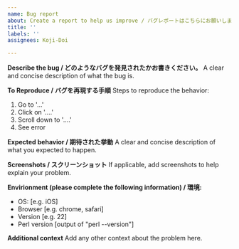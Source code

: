 ```yaml
---
name: Bug report
about: Create a report to help us improve / バグレポートはこちらにお願いします
title: ''
labels: ''
assignees: Koji-Doi

---
```


**Describe the bug / どのようなバグを発見されたかお書きください。**
A clear and concise description of what the bug is. 

**To Reproduce / バグを再現する手順**
Steps to reproduce the behavior:
1. Go to '...'
2. Click on '....'
3. Scroll down to '....'
4. See error

**Expected behavior / 期待された挙動**
A clear and concise description of what you expected to happen.

**Screenshots / スクリーンショット**
If applicable, add screenshots to help explain your problem.

**Envirionment (please complete the following information) / 環境:**
 - OS: [e.g. iOS]
 - Browser [e.g. chrome, safari]
 - Version [e.g. 22]
 - Perl version [output of "perl --version"]

**Additional context**
Add any other context about the problem here.
